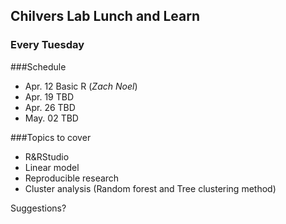 ## Chilvers Lab Lunch and Learn
### Every Tuesday
###Schedule
- Apr. 12 Basic R (_Zach Noel_)
- Apr. 19 TBD
- Apr. 26 TBD
- May. 02 TBD

###Topics to cover
- R&RStudio
- Linear model
- Reproducible research
- Cluster analysis (Random forest and Tree clustering method)



Suggestions?

